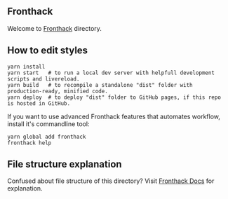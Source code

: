 ## Fronthack

Welcome to [Fronthack](http://fronthack.com/) directory.

## How to edit styles

```
yarn install
yarn start   # to run a local dev server with helpfull development scripts and livereload.
yarn build   # to recompile a standalone "dist" folder with production-ready, minified code.
yarn deploy  # to deploy "dist" folder to GitHub pages, if this repo is hosted in GitHub.
```

If you want to use advanced Fronthack features that automates workflow, install
it's commandline tool:

```
yarn global add fronthack
fronthack help
```

## File structure explanation

Confused about file structure of this directory?
Visit [Fronthack Docs](https://docs.fronthack.com/?path=/story/docs-file-structure--static-html)
for explanation.
